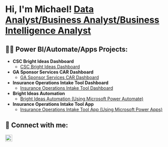 <h1>Hi, I'm Michael! <a href="https://www.linkedin.com/in/michael-angelo-tadeo-62b2a9b4/">Data Analyst/Business Analyst/Business Intelligence Analyst</a>

<h2>👨‍💻 Power BI/Automate/Apps Projects:</h2>

- <b>CSC Bright Ideas Dashboard</b>
  - [CSC Bright Ideas Dashboard](https://github.com/michael052491/github-portfolio/blob/main/CSC%20Bright%20Ideas%20Dashboard.pbix)
- <b>GA Sponsor Services CAR Dashboard</b>
  - [GA Sponsor Services CAR Dashboard](https://github.com/michael052491/github-portfolio/blob/main/GA%20Sponsor%20Services%20CAR%20Dashboard%20v5.5.pbix)
- <b>Insurance Operations Intake Tool Dashboard</b>
  - [Insurance Operations Intake Tool Dashboard](https://github.com/michael052491/github-portfolio/blob/main/Insurance%20Operations%20Intake%20Tool%20Dashboard.pbix)
- <b>Bright Ideas Automation</b>
  - [Bright Ideas Automation (Using Microsoft Power Automate)](https://github.com/michael052491/github-portfolio/blob/main/CSC-Brightideasflow_20240702193924.zip)
- <b>Insurance Operations Intake Tool App</b>
  - [Insurance Operations Intake Tool App (Using Microsoft Power Apps)](https://github.com/michael052491/github-portfolio/blob/main/InsuranceOperationsIntakeTool_20240704192319.zip)



<h2> 🤳 Connect with me:</h2>

[<img align="left" alt="JoshMadakor | LinkedIn" width="22px" src="https://cdn.jsdelivr.net/npm/simple-icons@v3/icons/linkedin.svg" />][linkedin]


[linkedin]: https://www.linkedin.com/in/michael-angelo-tadeo-62b2a9b4


